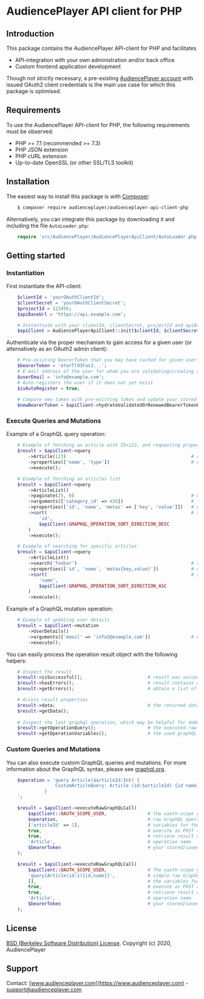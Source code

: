 # AudiencePlayer API client for PHP

## Introduction
This package contains the AudiencePlayer API-client for PHP and facilitates
* API-integration with your own administration and/or back office
* Custom frontend application development  

Though not strictly necessary, a pre-existing [AudiencePlayer account](https://www.audienceplayer.com/contact) with issued
OAuth2 client credentials is the main use case for which this package is optimised. 

## Requirements ##
To use the AudiencePlayer API-client for PHP, the following requirements must be observed:

+ PHP >= 7.1 (recommended >= 7.3)
+ PHP JSON extension
+ PHP cURL extension
+ Up-to-date OpenSSL (or other SSL/TLS toolkit)



## Installation ##

The easiest way to install this package is with [Composer](http://getcomposer.org/doc/00-intro.md):
```bash
    $ composer require audienceplayer/audienceplayer-api-client-php
```
Alternatively, you can integrate this package by downloading it and including the file `AutoLoader.php`:
```php
    require 'src/AudiencePlayer/AudiencePlayerApiClient/AutoLoader.php';
```

## Getting started ##

### Instantiation ###

First instantiate the API-client:
```php
    $clientId = 'yourOAuthClientId';
    $clientSecret = 'yourOAuthClientSecret';
    $projectId = 123456;
    $apiBaseUrl = 'https://api.example.com';

    # Instantiate with your clientId, clientSecret, projectId and apiBaseUrl
    $apiClient = AudiencePlayerApiClient::init($clientId, $clientSecret, $projectId, $apiBaseUrl);
```

Authenticate via the proper mechanism to gain access for a given user (or alternatively as an OAuth2 admin client):
```php    
    # Pre-existing bearerToken that you may have cached for given user    
    $bearerToken = 'eYarTl93Fas3...';
    # E-mail address of the user for whom you are validating/creating a token
    $userEmail = 'info@example.com';
    # Auto-registers the user if it does not yet exist
    $isAutoRegister = true;
 
    # Compare new token with pre-existing token and update your stored token if necessary 
    $newBearerToken = $apiClient->hydrateValidatedOrRenewedBearerTokenForUser($userEmail, $isAutoRegister, $bearerToken);
```

### Execute Queries and Mutations ###

Example of a GraphQL query operation:
```php
    # Example of fetching an article with ID=123, and requesting properties name and type
    $result = $apiClient->query
        ->Article(123)                                              # required argument $id=123
        ->properties(['name', 'type'])                              # explicitly ask for given properties
        ->execute();

    # Example of fetching an articles list
    $result = $apiClient->query
        ->ArticleList()
        ->paginate(25, 0)                                           # with limit 25 and offset 0
        ->arguments(['category_id' => 456])                         # fetched all articles part of category with id 456
        ->properties(['id', 'name', 'metas' => ['key', 'value']])   # explicitly ask for given properties
        ->sort(                                                     # sort results by id in descending order
            'id',
            $apiClient:GRAPHQL_OPERATION_SORT_DIRECTION_DESC
        )
        ->execute();

    # Example of searching for specific articles
    $result = $apiClient->query
        ->ArticleList()
        ->search('foobar')                                          # search for articles with matching metadata
        ->properties(['id', 'name', 'metas{key,value}'])            # explicitly ask for given properties
        ->sort(                                                     # sort results by name in descending order
            'name',
            $apiClient:GRAPHQL_OPERATION_SORT_DIRECTION_ASC
        )
        ->execute();
```

Example of a GraphQL mutation operation:

```php
    # Example of updating user details
    $result = $apiClient->mutation
        ->UserDetails()
        ->arguments(['email' => 'info2@example.com'])               # update with given arguments
        ->execute();        
```

You can easily process the operation result object with the following helpers:

```php
    # Inspect the result
    $result->isSuccessful();                        # result was successfully retrieved and does not contain any errors
    $result->hasErrors();                           # result contains errors
    $result->getErrors();                           # obtain a list of errors

    # Access result properties
    $result->data;                                  # the returned data
    $result->getData();
    
    # Inspect the last graphql operation, which may be helpful for debugging purposes
    $result->getOperationQuery();                   # the executed raw graphQL query, e.g. "query{UserDetails{id,email}}"
    $result->getOperationVariables();               # the used graphQL variables (if applicable), e.g. "{id:1}"
```

### Custom Queries and Mutations ###

You can also execute custom GraphQL queries and mutations.
For more information about the GraplhQL syntax, please see [graphql.org](https://graphql.org).

```php
    $operation = 'query Article($articleId:Int) {
                  CustomArticleQuery: Article (id:$articleId) {id name}
              }
    ';

    $result = $apiClient->executeRawGraphQLCall(
        $apiClient::OAUTH_SCOPE_USER,               # the oauth-scope you wish to address the api with
        $operation,                                 # raw GraphQL operation (query/mutation) 
        ['articleId' => 1],                         # variables for the operation (if necessary)
        true,                                       # execute as POST request (false for GET)
        true,                                       # retrieve result as parsed object (false for raw JSON)
        'Article',                                  # operation name
        $bearerToken                                # your stored/saved OAuth bearer token
    );

    $result = $apiClient->executeRawGraphQLCall(
        $apiClient::OAUTH_SCOPE_USER,               # The oauth-scope you wish to address the api with
        'query{Article(id:1){id,name}}',            # simple raw GraphQL operation without variables 
        [],                                         # the variables for the operation (if necessary)
        true,                                       # execute as POST request (false for GET)
        true,                                       # retrieve result as parsed object (false for raw JSON)
        'Article',                                  # operation name
        $bearerToken                                # your stored/saved OAuth bearer token
    );
```

## License ##
[BSD (Berkeley Software Distribution) License](https://opensource.org/licenses/bsd-license.php).
Copyright (c) 2020, AudiencePlayer

## Support ##
Contact: [www.audienceplayer.com](https://www.audienceplayer.com) - [support@audienceplayer.com](mailto:support@audienceplayer.com)
